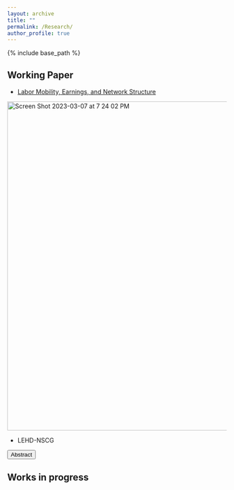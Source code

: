 ```yaml
---
layout: archive
title: ""
permalink: /Research/
author_profile: true
---
```


{% include base_path %}


## Working Paper
* [Labor Mobility, Earnings, and Network Structure](https://SteveShelnanMa.github.io/workingpaper/AKM.pdf)
<img width="754" alt="Screen Shot 2023-03-07 at 7 24 02 PM" src="https://user-images.githubusercontent.com/65184060/223587010-af205469-7c70-442a-8256-c721b9d95a57.png">

* LEHD-NSCG

<button class="abstract-button" onclick="toggleAbstract()">Abstract</button>
<div class="abstract-content" style="display:none;">
  <p>
    Here is the abstract of the paper. This paper studies this and that using the data bla. I document that this and that and set a model to do this.
  </p>
</div>

## Works in progress


<script>
function toggleAbstract() {
  var content = document.querySelector('.abstract-content');
  if (content.style.display === "none") {
    content.style.display = "block";
  } else {
    content.style.display = "none";
  }
}
</script>
